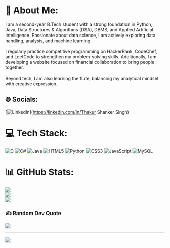 # 💫 About Me:
I am a second-year B.Tech student with a strong foundation in Python, Java, Data Structures & Algorithms (DSA), DBMS, and Applied Artificial Intelligence. Passionate about data science, I am actively exploring data handling, analysis, and machine learning.<br><br>I regularly practice competitive programming on HackerRank, CodeChef, and LeetCode to strengthen my problem-solving skills. Additionally, I am developing a website focused on financial collaboration to bring people together.<br><br>Beyond tech, I am also learning the flute, balancing my analytical mindset with creative expression.


## 🌐 Socials:
[![LinkedIn](https://img.shields.io/badge/LinkedIn-%230077B5.svg?logo=linkedin&logoColor=white)](https://linkedin.com/in/Thakur Shanker Singh) 

# 💻 Tech Stack:
![C](https://img.shields.io/badge/c-%2300599C.svg?style=for-the-badge&logo=c&logoColor=white) ![C#](https://img.shields.io/badge/c%23-%23239120.svg?style=for-the-badge&logo=csharp&logoColor=white) ![Java](https://img.shields.io/badge/java-%23ED8B00.svg?style=for-the-badge&logo=openjdk&logoColor=white) ![HTML5](https://img.shields.io/badge/html5-%23E34F26.svg?style=for-the-badge&logo=html5&logoColor=white) ![Python](https://img.shields.io/badge/python-3670A0?style=for-the-badge&logo=python&logoColor=ffdd54) ![CSS3](https://img.shields.io/badge/css3-%231572B6.svg?style=for-the-badge&logo=css3&logoColor=white) ![JavaScript](https://img.shields.io/badge/javascript-%23323330.svg?style=for-the-badge&logo=javascript&logoColor=%23F7DF1E) ![MySQL](https://img.shields.io/badge/mysql-4479A1.svg?style=for-the-badge&logo=mysql&logoColor=white)
# 📊 GitHub Stats:
![](https://github-readme-stats.vercel.app/api?username=RohanRajput987&theme=transparent&hide_border=false&include_all_commits=false&count_private=false)<br/>
![](https://github-readme-streak-stats.herokuapp.com/?user=RohanRajput987&theme=transparent&hide_border=false)<br/>
![](https://github-readme-stats.vercel.app/api/top-langs/?username=RohanRajput987&theme=transparent&hide_border=false&include_all_commits=false&count_private=false&layout=compact)

### ✍️ Random Dev Quote
![](https://quotes-github-readme.vercel.app/api?type=vetical&theme=dark)

---
[![](https://visitcount.itsvg.in/api?id=RohanRajput987&icon=0&color=0)](https://visitcount.itsvg.in)

<!-- Proudly created with GPRM ( https://gprm.itsvg.in ) -->
